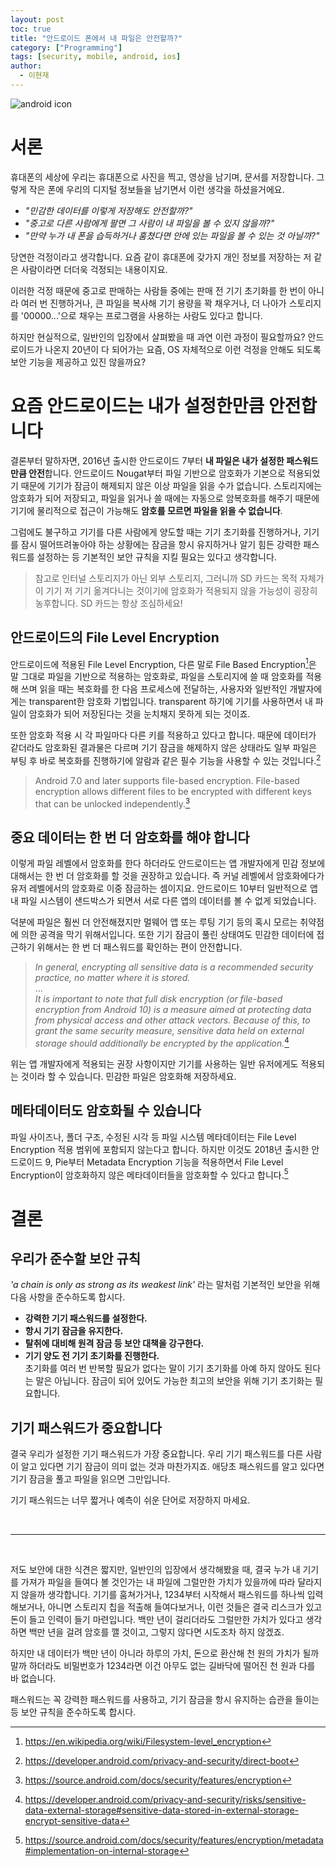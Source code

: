 ```yaml
---
layout: post
toc: true
title: "안드로이드 폰에서 내 파일은 안전할까?"
category: ["Programming"]
tags: [security, mobile, android, ios]
author:
  - 이현재
---
```


![android icon](/img/2025-02-18-ko-android-file-level-encryption/android.png)

# 서론
휴대폰의 세상에 우리는 휴대폰으로 사진을 찍고, 영상을 남기며, 문서를 저장합니다.
그렇게 작은 폰에 우리의 디지털 정보들을 남기면서 이런 생각을 하셨을거에요.<br>
- *"민감한 데이터를 이렇게 저장해도 안전할까?"*
- *"중고로 다른 사람에게 팔면 그 사람이 내 파일을 볼 수 있지 않을까?"*
- *"만약 누가 내 폰을 습득하거나 훔쳤다면 안에 있는 파일을 볼 수 있는 것 아닐까?"*

당연한 걱정이라고 생각합니다. 요즘 같이 휴대폰에 갖가지 개인 정보를 저장하는
저 같은 사람이라면 더더욱 걱정되는 내용이지요.

이러한 걱정 때문에 중고로 판매하는 사람들 중에는 판매 전 기기 초기화를 한 번이 아니라 여러 번 진행하거나,
큰 파일을 복사해 기기 용량을 꽉 채우거나, 더 나아가 스토리지를 '00000...'으로 채우는 프로그램을
사용하는 사람도 있다고 합니다.

하지만 현실적으로, 일반인의 입장에서 살펴봤을 때 과연 이런 과정이 필요할까요?
안드로이드가 나온지 20년이 다 되어가는 요즘, OS 자체적으로 이런 걱정을 안해도 되도록
보안 기능을 제공하고 있진 않을까요?

# 요즘 안드로이드는 내가 설정한만큼 안전합니다
결론부터 말하자면, 2016년 출시한 안드로이드 7부터 **내 파일은 내가 설정한 패스워드만큼 안전**합니다.
안드로이드 Nougat부터 파일 기반으로 암호화가 기본으로 적용되었기 때문에
기기가 잠금이 해제되지 않은 이상 파일을 읽을 수가 없습니다.
스토리지에는 암호화가 되어 저장되고, 파일을 읽거나 쓸 때에는 자동으로 암복호화를 해주기 때문에
기기에 물리적으로 접근이 가능해도 **암호를 모르면 파일을 읽을 수 없습니다**.

그럼에도 불구하고 기기를 다른 사람에게 양도할 때는 기기 초기화를 진행하거나,
기기를 잠시 떨어뜨려놓아야 하는 상황에는 잠금을 항시 유지하거나
알기 힘든 강력한 패스워드를 설정하는 등 기본적인 보안 규칙을 지킬 필요는 있다고 생각합니다.

>참고로 인터널 스토리지가 아닌 외부 스토리지, 그러니까 SD 카드는 목적 자체가 이 기기 저 기기 옮겨다니는 것이기에
>암호화가 적용되지 않을 가능성이 굉장히 농후합니다. SD 카드는 항상 조심하세요!

## 안드로이드의 File Level Encryption
안드로이드에 적용된 File Level Encryption, 다른 말로 File Based Encryption[^3]은
말 그대로 파일을 기반으로 적용하는 암호화로,
파일을 스토리지에 쓸 때 암호화를 적용해 쓰며 읽을 때는 복호화를 한 다음 프로세스에 전달하는,
사용자와 일반적인 개발자에게는 transparent한 암호화 기법입니다.
transparent 하기에 기기를 사용하면서 내 파일이 암호화가 되어 저장된다는 것을 눈치채지 못하게 되는 것이죠.

또한 암호화 적용 시 각 파일마다 다른 키를 적용하고 있다고 합니다.
때문에 데이터가 같더라도 암호화된 결과물은 다르며
기기 잠금을 해제하지 않은 상태라도 일부 파일은 부팅 후 바로 복호화를 진행하기에
알람과 같은 필수 기능을 사용할 수 있는 것입니다.[^6]
>Android 7.0 and later supports file-based encryption. File-based encryption allows different files to be encrypted with different keys that can be unlocked independently.[^1]

## 중요 데이터는 한 번 더 암호화를 해야 합니다
이렇게 파일 레벨에서 암호화를 한다 하더라도 안드로이드는 앱 개발자에게 민감 정보에 대해서는 한 번 더 암호화를 할 것을 권장하고 있습니다.
즉 커널 레벨에서 암호화에다가 유저 레벨에서의 암호화로 이중 잠금하는 셈이지요.
안드로이드 10부터 일반적으로 앱 내 파일 시스템이 샌드박스가 되면서 서로 다른 앱의 데이터를 볼 수 없게 되었습니다.

덕분에 파일은 훨씬 더 안전해졌지만 멀웨어 앱 또는 루팅 기기 등의 혹시 모르는 취약점에 의한 공격을 막기 위해서입니다.
또한 기기 잠금이 풀린 상태여도 민감한 데이터에 접근하기 위해서는 한 번 더 패스워드를 확인하는 편이 안전합니다.

>*In general, encrypting all sensitive data is a recommended security practice, no matter where it is stored.*<br>
>...<br>
>*It is important to note that full disk encryption (or file-based encryption from Android 10) is a measure aimed at protecting data from physical access and other attack vectors. Because of this, to grant the same security measure, sensitive data held on external storage should additionally be encrypted by the application.*[^4]

위는 앱 개발자에게 적용되는 권장 사항이지만 기기를 사용하는 일반 유저에게도 적용되는 것이라 할 수 있습니다.
민감한 파일은 암호화해 저장하세요.

## 메타데이터도 암호화될 수 있습니다
파일 사이즈나, 폴더 구조, 수정된 시각 등
파일 시스템 메타데이터는 File Level Encryption 적용 범위에 포함되지 않는다고 합니다.
하지만 이것도 2018년 출시한 안드로이드 9, Pie부터 Metadata Encryption 기능을 적용하면서
File Level Encryption이 암호화하지 않은 메타데이터들을 암호화할 수 있다고 합니다.[^5]

# 결론
## 우리가 준수할 보안 규칙
*'a chain is only as strong as its weakest link'* 라는 말처럼
기본적인 보안을 위해 다음 사항을 준수하도록 합시다.

- **강력한 기기 패스워드를 설정한다.**
- **항시 기기 잠금을 유지한다.**
- **탈취에 대비해 원격 잠금 등 보안 대책을 강구한다.**
- **기기 양도 전 기기 초기화를 진행한다.**<br>
  초기화를 여러 번 반복할 필요가 없다는 말이 기기 초기화를 아예 하지 않아도 된다는 말은 아닙니다.
  잠금이 되어 있어도 가능한 최고의 보안을 위해 기기 초기화는 필요합니다.

## 기기 패스워드가 중요합니다
결국 우리가 설정한 기기 패스워드가 가장 중요합니다.
우리 기기 패스워드를 다른 사람이 알고 있다면 기기 잠금이 의미 없는 것과 마찬가지죠.
애당초 패스워드를 알고 있다면 기기 잠금을 풀고 파일을 읽으면 그만입니다.

기기 패스워드는 너무 짧거나 예측이 쉬운 단어로 저장하지 마세요.

<br>

---

<br>

저도 보안에 대한 식견은 짧지만, 일반인의 입장에서 생각해봤을 때,
결국 누가 내 기기를 가져가 파일을 들여다 볼 것인가는 내 파일에 그럴만한 가치가 있을까에 따라 달라지지 않을까 생각합니다.
기기를 훔쳐가거나, 1234부터 시작해서 패스워드를 하나씩 입력해보거나,
아니면 스토리지 칩을 적출해 들여다보거나, 이런 것들은 결국 리스크가 있고 돈이 들고 인력이 들기 마련입니다.
백만 년이 걸리더라도 그럴만한 가치가 있다고 생각하면 백만 년을 걸려 암호를 깰 것이고,
그렇지 않다면 시도조차 하지 않겠죠.

하지만 내 데이터가 백만 년이 아니라 하루의 가치, 돈으로 환산해 천 원의 가치가 될까말까 하더라도
비밀번호가 1234라면 이건 아무도 없는 길바닥에 떨어진 천 원과 다를 바 없습니다.

패스워드는 꼭 강력한 패스워드를 사용하고, 기기 잠금을 항시 유지하는 습관을 들이는 등 보안 규칙을 준수하도록 합시다.


[^1]: https://source.android.com/docs/security/features/encryption

[^3]: https://en.wikipedia.org/wiki/Filesystem-level_encryption

[^4]: https://developer.android.com/privacy-and-security/risks/sensitive-data-external-storage#sensitive-data-stored-in-external-storage-encrypt-sensitive-data

[^5]: https://source.android.com/docs/security/features/encryption/metadata#implementation-on-internal-storage

[^6]: https://developer.android.com/privacy-and-security/direct-boot
